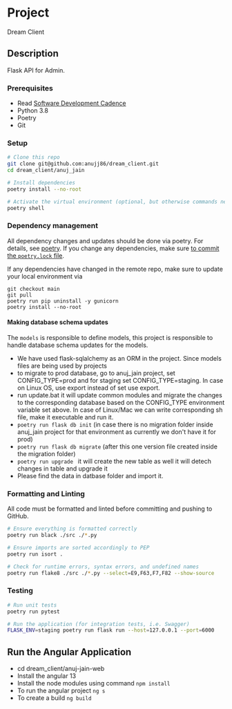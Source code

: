 # Project 
Dream Client

## Description

Flask API for Admin.

### Prerequisites

- Read [Software Development Cadence](https://www.notion.so/powerx/Software-Development-Cadence-1ae3ea74b4b04d949123205838380be6)
- Python 3.8
- Poetry
- Git

### Setup

```sh
# Clone this repo
git clone git@github.com:anujj86/dream_client.git
cd dream_client/anuj_jain

# Install dependencies
poetry install --no-root

# Activate the virtual environment (optional, but otherwise commands need to be prefixed with 'poetry run')
poetry shell
```

### Dependency management
All dependency changes and updates should be done via poetry. For details, see [poetry](https://python-poetry.org/docs/). If you change any dependencies, make sure [to commit the `poetry.lock` file](https://python-poetry.org/docs/basic-usage/#commit-your-poetrylock-file-to-version-control).

If any dependencies have changed in the remote repo, make sure to update your local environment via

```
git checkout main
git pull
poetry run pip uninstall -y gunicorn
poetry install --no-root
```

#### Making database schema updates

The `models` is responsible to define models, this project is responsible to handle database schema updates for the models.

- We have used flask-sqlalchemy as an ORM in the project. Since models files are being used by projects 
- to migrate to prod database, go to anuj_jain project, set CONFIG_TYPE=prod and for staging set CONFIG_TYPE=staging. In case on Linux OS, use export instead of set use export.
- run update.bat it will update common modules and migrate the changes to the corresponding database based on the CONFIG_TYPE environment variable set above. In case of Linux/Mac we can write corresponding sh file, make it executable and run it.
- ```poetry run flask db init``` (in case there is no migration folder inside anuj_jain project for that environment as currently we don't have it for prod)
- ```poetry run flask db migrate``` (after this one version file created inside the migration folder)
- ```poetry run upgrade ``` it will create the new table as well it will detech changes in table and upgrade it
- Please find the data in datbase folder and import it.

### Formatting and Linting

All code must be formatted and linted before committing and pushing to GitHub.

```sh
# Ensure everything is formatted correctly
poetry run black ./src ./*.py

# Ensure imports are sorted accordingly to PEP
poetry run isort .

# Check for runtime errors, syntax errors, and undefined names
poetry run flake8 ./src ./*.py --select=E9,F63,F7,F82 --show-source
```

### Testing

```sh
# Run unit tests
poetry run pytest

# Run the application (for integration tests, i.e. Swagger)
FLASK_ENV=staging poetry run flask run --host=127.0.0.1 --port=6000
```

## Run the Angular Application
- cd dream_client/anuj-jain-web
- Install the angular 13
- Install the node modules using command ```npm install```
- To run the angular project ```ng s```
- To create a build ```ng build```
